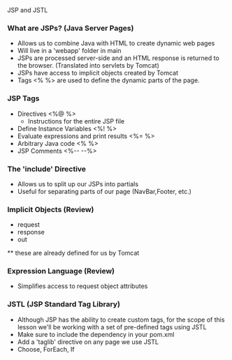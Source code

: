 JSP and JSTL

### What are JSPs? (Java Server Pages)
- Allows us to combine Java with HTML to create dynamic web pages
- Will live in a 'webapp' folder in main
- JSPs are processed server-side and an HTML response is returned to the browser. (Translated into servlets by Tomcat)
- JSPs have access to implicit objects created by Tomcat
- Tags <% %> are used to define the dynamic parts of the page.

### JSP Tags
- Directives <%@  %>
  - Instructions for the entire JSP file
- Define Instance Variables <%!  %>
- Evaluate expressions and print results <%=  %>
- Arbitrary Java code <%  %>
- JSP Comments <%--  --%>

### The 'include' Directive
- Allows us to split up our JSPs into partials
- Useful for separating parts of our page (NavBar,Footer, etc.)

### Implicit Objects (Review)
- request
- response
- out

** these are already defined for us by Tomcat

### Expression Language (Review)
- Simplifies access to request object attributes

### JSTL (JSP Standard Tag Library)
- Although JSP has the ability to create custom tags, for the scope of this lesson we'll be working with a set of pre-defined tags using JSTL
- Make sure to include the dependency in your pom.xml
- Add a 'taglib' directive on any page we use JSTL
- Choose, ForEach, If
